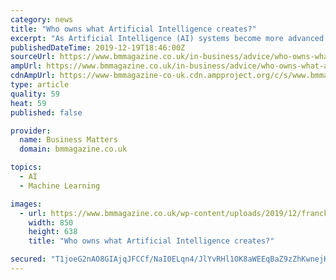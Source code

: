```yaml
---
category: news
title: "Who owns what Artificial Intelligence creates?"
excerpt: "As Artificial Intelligence (AI) systems become more advanced ... So, the person who wrote the algorithm(s) and neural networks used, set up and trained them would be the “author”. Clarifying who owns AI-generated works and inventions and how they are protected (through patents, copyright or some other more limited form of IP protection ..."
publishedDateTime: 2019-12-19T18:46:00Z
sourceUrl: https://www.bmmagazine.co.uk/in-business/advice/who-owns-what-artificial-intelligence-creates/
ampUrl: https://www.bmmagazine.co.uk/in-business/advice/who-owns-what-artificial-intelligence-creates/?amp
cdnAmpUrl: https://www-bmmagazine-co-uk.cdn.ampproject.org/c/s/www.bmmagazine.co.uk/in-business/advice/who-owns-what-artificial-intelligence-creates/?amp
type: article
quality: 59
heat: 59
published: false

provider:
  name: Business Matters
  domain: bmmagazine.co.uk

topics:
  - AI
  - Machine Learning

images:
  - url: https://www.bmmagazine.co.uk/wp-content/uploads/2019/12/franck-v-U3sOwViXhkY-unsplash-scaled-e1576779677209.jpg
    width: 850
    height: 638
    title: "Who owns what Artificial Intelligence creates?"

secured: "T1joeG2nAO8GIAjqJFCCf/NaI0ELqn4/JlYvRHl1OK8aWEEqBaZ9zZhKwnejKosk6WpaNUBawXsj6qV/w4zDPg++yuaJc6WAeg4ItjwiyDjmOrtZB+3fJcgDQqpYeg5S38ZzFA+pJOflaqTZ5cubqN3C5Zuu2aa2pPOpP1zgLo3626V5xeG6I7aFxw39WrDl8YPTxI3u4o3KZeirLNDGuG7XPUOvMGCFkIXd3ejp2MCSVo9LPDTnPTuEcCUXpCL3c/G9HAsYvBi6jfDgA/1KAQ==;KPK0JtVT9DHevIFb5uIc4g=="
---
```


